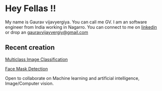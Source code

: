 
<!--
**gaurav-vijayvergiya/gaurav-vijayvergiya** is a ✨ _special_ ✨ repository because its `README.md` (this file) appears on your GitHub profile.

Here are some ideas to get you started:
// <img src="" width="30px">
-->

# Hey Fellas !!
 
My name is Gaurav vijavyergiya. You can call me GV. I am an software engineer from India working in Nagarro. You can connect to me on [linkedin](https://www.linkedin.com/in/gvj) or drop an gauravvijayvergiy@gmail.com

## Recent creation 
[Multiclass Image Classification](https://github.com/g-vj/SpringBoard_GV/tree/master/Multiclass%20Image%20Classification)

[Face Mask Detection](https://github.com/g-vj/Facemask-detection)



Open to collaborate on Machine learning and artificial intelligence, Image/Computer vision. 

